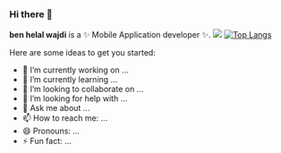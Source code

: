 ### Hi there 👋
**ben helal wajdi** is a ✨ Mobile Application developer ✨.
![](https://komarev.com/ghpvc/?username=benhelalwajdi)
[![Top Langs](https://github-readme-stats.vercel.app/api/top-langs/?username=benhelalwajdi)](https://github.com/benhelalwajdi/github-readme-stats)

Here are some ideas to get you started:

- 🔭 I’m currently working on ...
- 🌱 I’m currently learning ...
- 👯 I’m looking to collaborate on ...
- 🤔 I’m looking for help with ...
- 💬 Ask me about ...
- 📫 How to reach me: ...
- 😄 Pronouns: ...
- ⚡ Fun fact: ...

